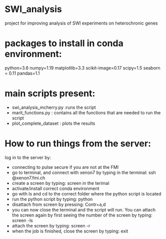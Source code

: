 # SWI_analysis
project for improving analysis of SWI experiments on heterochronic genes

# packages to install in conda environment:
python=3.6
numpy=1.19
matplotlib=3.3
scikit-image=0.17
scipy=1.5 
seaborn = 0.11
pandas=1.1

# main scripts present:
- swi_analysis_mcherry.py :runs the script
- marit_functions.py  : contains all the functions that are needed to run the script
- plot_complete_dataset : plots the results

# How to run things from the server:
log in to the server by:
- connecting to pulse secure if you are not at the FMI
- go to terminal, and connect with xenon7 by typing in the terminal: ssh  <username>@xenon7.fmi.ch
- create a screen by typing: screen in the terimal
- activate/install correct conda environment
- go with ls and cd to the correct folder where the python script is located
- run the python script by typing: python <name of the file.py>
- disattach from screen by pressing: Contr+a,d
- you can now close the terminal and the script will run. You can attach the screen again by first seeing the number of the screen by typing: screen -ls
- attach the screen by typing: screen -r <number>
- when the job is finished, close the screen by typing: exit
  
